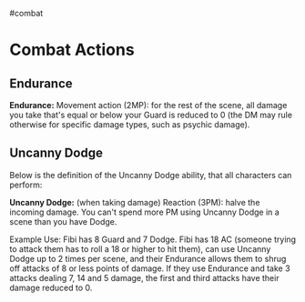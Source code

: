 #combat
# Combat Actions

## Endurance
**Endurance:** Movement action (2MP): for the rest of the scene, all damage you take that's equal or below your Guard is reduced to 0 (the DM may rule otherwise for specific damage types, such as psychic damage). 

## Uncanny Dodge
Below is the definition of the Uncanny Dodge ability, that all characters can perform:

**Uncanny Dodge:** (when taking damage) Reaction (3PM): halve the incoming damage. You can't spend more PM using Uncanny Dodge in a scene than you have Dodge.

Example Use: Fibi has 8 Guard and 7 Dodge. Fibi has 18 AC (someone trying to attack them has to roll a 18 or higher to hit them), can use Uncanny Dodge up to 2 times per scene, and their Endurance allows them to shrug off attacks of 8 or less points of damage. If they use Endurance and take 3 attacks dealing 7, 14 and 5 damage, the first and third attacks have their damage reduced to 0.